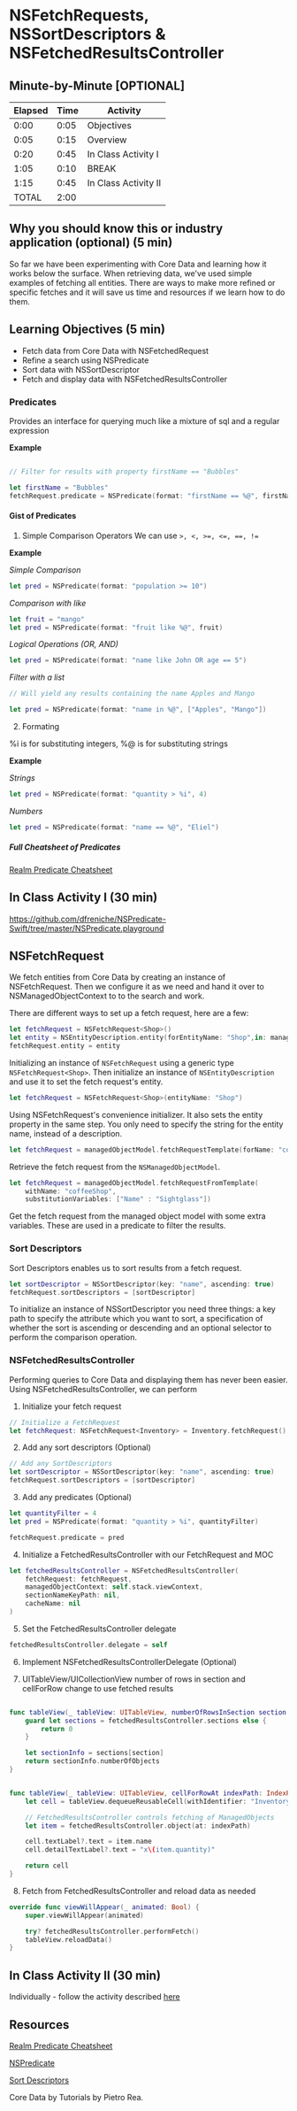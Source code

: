 # NSFetchRequests, NSSortDescriptors & NSFetchedResultsController

## Minute-by-Minute [OPTIONAL]

| **Elapsed** | **Time**  | **Activity**              |
| ----------- | --------- | ------------------------- |
| 0:00        | 0:05      | Objectives                |
| 0:05        | 0:15      | Overview                  |
| 0:20        | 0:45      | In Class Activity I       |
| 1:05        | 0:10      | BREAK                     |
| 1:15        | 0:45      | In Class Activity II      |
| TOTAL       | 2:00      |                           |

## Why you should know this or industry application (optional) (5 min)

So far we have been experimenting with Core Data and learning how it works below the surface. When retrieving data, we've used simple examples of fetching all entities. There are ways to make more refined or specific fetches and it will save us time and resources if we learn how to do them.

## Learning Objectives (5 min)

- Fetch data from Core Data with NSFetchedRequest
- Refine a search using NSPredicate
- Sort data with NSSortDescriptor
- Fetch and display data with NSFetchedResultsController

### Predicates

Provides an interface for querying much like a mixture of sql and a regular expression

**Example**

```swift

// Filter for results with property firstName == "Bubbles"

let firstName = "Bubbles"
fetchRequest.predicate = NSPredicate(format: "firstName == %@", firstName)
```

#### Gist of Predicates

1. Simple Comparison Operators
We can use ```>, <, >=, <=, ==, !=```

**Example**

*Simple Comparison*
```swift
let pred = NSPredicate(format: "population >= 10")
```

*Comparison with like*
```swift
let fruit = "mango"
let pred = NSPredicate(format: "fruit like %@", fruit)
```

*Logical Operations (OR, AND)*
```swift
let pred = NSPredicate(format: "name like John OR age == 5")
```

*Filter with a list*

```swift
// Will yield any results containing the name Apples and Mango

let pred = NSPredicate(format: "name in %@", ["Apples", "Mango"])
```


2. Formating

%i is for substituting integers, %@ is for substituting strings

**Example**

*Strings*
```swift
let pred = NSPredicate(format: "quantity > %i", 4)
```

*Numbers*

```swift
let pred = NSPredicate(format: "name == %@", "Eliel")
```

##### Full Cheatsheet of Predicates

[Realm Predicate Cheatsheet](https://academy.realm.io/posts/nspredicate-cheatsheet/)

## In Class Activity I (30 min)

https://github.com/dfreniche/NSPredicate-Swift/tree/master/NSPredicate.playground

## NSFetchRequest

We fetch entities from Core Data by creating an instance of NSFetchRequest. Then we configure it as we need and hand it over to NSManagedObjectContext to to the search and work.

There are different ways to set up a fetch request, here are a few:

```swift
let fetchRequest = NSFetchRequest<Shop>()
let entity = NSEntityDescription.entity(forEntityName: "Shop",in: managedContext)!
fetchRequest.entity = entity
```

Initializing an instance of `NSFetchRequest` using a generic type `NSFetchRequest<Shop>`. Then initialize an instance of `NSEntityDescription` and use it to set the fetch request's entity.

```swift
let fetchRequest = NSFetchRequest<Shop>(entityName: "Shop")
```
Using NSFetchRequest's convenience initializer. It also sets the entity property in the same step. You only need to specify the string for the entity name, instead of a description.

```swift
let fetchRequest = managedObjectModel.fetchRequestTemplate(forName: "coffeeShop")
```
Retrieve the fetch request from the `NSManagedObjectModel`.

```swift
let fetchRequest = managedObjectModel.fetchRequestFromTemplate(
    withName: "coffeeShop",
    substitutionVariables: ["Name" : "Sightglass"])
```

Get the fetch request from the managed object model with some extra variables. These are used in a predicate to filter the results.


### Sort Descriptors

Sort Descriptors enables us to sort results from a fetch request.

```swift
let sortDescriptor = NSSortDescriptor(key: "name", ascending: true)
fetchRequest.sortDescriptors = [sortDescriptor]
```
To initialize an instance of NSSortDescriptor you need three things: a key path to specify the attribute which you want to sort, a specification of whether the sort is ascending or descending and an optional selector to perform the comparison operation.

### NSFetchedResultsController

Performing queries to Core Data and displaying them has never been easier.
Using NSFetchedResultsController, we can perform

1. Initialize your fetch request

```swift
// Initialize a FetchRequest
let fetchRequest: NSFetchRequest<Inventory> = Inventory.fetchRequest()
```

2. Add any sort descriptors (Optional)

```swift
// Add any SortDescriptors
let sortDescriptor = NSSortDescriptor(key: "name", ascending: true)
fetchRequest.sortDescriptors = [sortDescriptor]
```

3. Add any predicates (Optional)

```swift
let quantityFilter = 4
let pred = NSPredicate(format: "quantity > %i", quantityFilter)

fetchRequest.predicate = pred
```

4. Initialize a FetchedResultsController with our FetchRequest and MOC

```swift
let fetchedResultsController = NSFetchedResultsController(
    fetchRequest: fetchRequest,
    managedObjectContext: self.stack.viewContext,
    sectionNameKeyPath: nil,
    cacheName: nil
)
```

5. Set the FetchedResultsController delegate

```swift
fetchedResultsController.delegate = self
```

6. Implement NSFetchedResultsControllerDelegate (Optional)

7. UITableView/UICollectionView number of rows in section and cellForRow change to use fetched results

```swift

func tableView(_ tableView: UITableView, numberOfRowsInSection section: Int) -> Int {
    guard let sections = fetchedResultsController.sections else {
        return 0
    }

    let sectionInfo = sections[section]
    return sectionInfo.numberOfObjects
}


func tableView(_ tableView: UITableView, cellForRowAt indexPath: IndexPath) -> UITableViewCell {
    let cell = tableView.dequeueReusableCell(withIdentifier: "InventoryCell", for: indexPath)

    // FetchedResultsController controls fetching of ManagedObjects
    let item = fetchedResultsController.object(at: indexPath)

    cell.textLabel?.text = item.name
    cell.detailTextLabel?.text = "x\(item.quantity)"

    return cell
}
```

8. Fetch from FetchedResultsController and reload data as needed

```swift
override func viewWillAppear(_ animated: Bool) {
    super.viewWillAppear(animated)

    try? fetchedResultsController.performFetch()
    tableView.reloadData()
}
```
## In Class Activity II (30 min)

Individually - follow the activity described [here]

[here]:/Activity.md.

## Resources

[Realm Predicate Cheatsheet](https://academy.realm.io/posts/nspredicate-cheatsheet/)

[NSPredicate](http://nshipster.com/nspredicate/)

[Sort Descriptors]()

Core Data by Tutorials by Pietro Rea.
